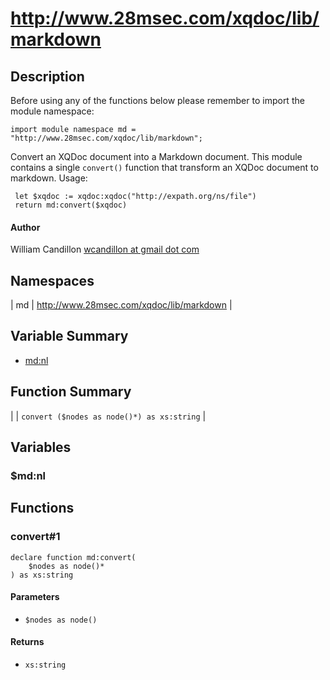 # http://www.28msec.com/xqdoc/lib/markdown
## Description
Before using any of the functions below please remember to import the module namespace:

    import module namespace md = "http://www.28msec.com/xqdoc/lib/markdown";
 Convert an XQDoc document into a Markdown document.
 This module contains a single `convert()` function
 that transform an XQDoc document to markdown.
 Usage:
 
    
     let $xqdoc := xqdoc:xqdoc("http://expath.org/ns/file")
     return md:convert($xqdoc)
     

#### Author
William Candillon [wcandillon at gmail dot com](# "Title")
## Namespaces


| md | http://www.28msec.com/xqdoc/lib/markdown |
## Variable Summary

* [md:nl](#md:nl "Title")

## Function Summary


|  | `convert ($nodes as node()*) as xs:string` |
## Variables
### $md:nl

## Functions
### convert#1

    declare function md:convert(
        $nodes as node()*
    ) as xs:string

#### Parameters

* `$nodes as node()`

#### Returns

* `xs:string`


